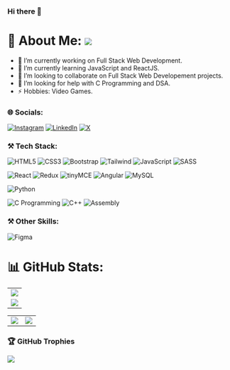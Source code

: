 ### Hi there 👋

<!--
**priyanshukumarsinha/priyanshukumarsinha** is a ✨ _special_ ✨ repository because its `README.md` (this file) appears on your GitHub profile.

Here are some ideas to get you started:

- 🔭 I’m currently working on ...
- 🌱 I’m currently learning ...
- 👯 I’m looking to collaborate on ...
- 🤔 I’m looking for help with ...
- 💬 Ask me about ...
- 📫 How to reach me: ...
- 😄 Pronouns: ...
- ⚡ Fun fact: ...
-->

# 💫 About Me: ![](https://komarev.com/ghpvc/?username=priyanshukumarsinha&label=Profile+views&style=for-the-badge&color=green)

- 🔭 I’m currently working on Full Stack Web Development.
- 🌱 I’m currently learning JavaScript and ReactJS.
- 👯 I’m looking to collaborate on Full Stack Web Developement projects.
- 🤔 I’m looking for help with C Programming and DSA.
- ⚡ Hobbies: Video Games.


### 🌐 Socials:
[![Instagram](https://img.shields.io/badge/Instagram-%23E4405F.svg?logo=Instagram&logoColor=white)](https://www.instagram.com/priyanshu_kumar_sinha_/)  [![LinkedIn](https://img.shields.io/badge/LinkedIn-%230077B5.svg?logo=linkedin&logoColor=white)](https://www.linkedin.com/in/priyanshukumarsinha/)  [![X](https://img.shields.io/badge/X-%231DA1F2.svg?logo=X&logoColor=white)](https://x.com/priyanshu_pks) 


### ⚒️ Tech Stack:

 ![HTML5](https://img.shields.io/badge/HTML5-E34F26?style=for-the-badge&logo=html5&logoColor=white) ![CSS3](https://img.shields.io/badge/CSS3-1572B6?style=for-the-badge&logo=css3&logoColor=white)  ![Bootstrap](	https://img.shields.io/badge/Bootstrap-563D7C?style=for-the-badge&logo=bootstrap&logoColor=white)  ![Tailwind](https://img.shields.io/badge/Tailwind_CSS-38B2AC?style=for-the-badge&logo=tailwind-css&logoColor=white) ![JavaScript](https://img.shields.io/badge/JavaScript-323330?style=for-the-badge&logo=javascript&logoColor=F7DF1E) ![SASS](https://img.shields.io/badge/Sass-fff?style=for-the-badge&logo=saas&logoColor=blue) 
 
 ![React](https://img.shields.io/badge/React-fff?style=for-the-badge&logo=react&logoColor=blue) ![Redux](https://img.shields.io/badge/Redux-fff?style=for-the-badge&logo=redux&logoColor=blue) ![tinyMCE](https://img.shields.io/badge/tinyMCE-fff?style=for-the-badge&logo=tinyMCE&logoColor=blue)   ![Angular](https://img.shields.io/badge/Angular-fff?style=for-the-badge&logo=angular&logoColor=blue) ![MySQL](https://img.shields.io/badge/MySQL-fff?style=for-the-badge&logo=mysql&logoColor=blue) 
 <!--
![React-Hook-Form](https://img.shields.io/badge/React-hook-form-fff?style=for-the-badge&logo=react-hook-form&logoColor=blue) ![html-react-parser](https://img.shields.io/badge/html-react-parser-fff?style=for-the-badge&logo=html-react-parser&logoColor=blue) ![Node JS](https://img.shields.io/badge/Node-fff?style=for-the-badge&logo=nodejs&logoColor=blue)
-->

![Python](https://img.shields.io/badge/Python-3776AB?style=for-the-badge&logo=python&logoColor=white)  

![C Programming](https://img.shields.io/badge/C-00599C?style=for-the-badge&logo=c&logoColor=white) ![C++](https://img.shields.io/badge/C++-212121?style=for-the-badge&logo=cplusplus&logoColor=white) ![Assembly](https://img.shields.io/badge/Assembly-00599C?style=for-the-badge&logo=assembly&logoColor=white)

### ⚒️ Other Skills:

![Figma](https://img.shields.io/badge/Figma-00599C?style=for-the-badge&logo=figma&logoColor=white)

# 📊 GitHub Stats:
<table>
  <tr>
    <td>
      <img src="https://github-readme-streak-stats.herokuapp.com?user=priyanshukumarsinha&theme=neon-palenight&hide_border=true&card_width=705">
     </td>
   </tr>
  <tr>
    <td>
      <img src="http://github-profile-summary-cards.vercel.app/api/cards/profile-details?username=priyanshukumarsinha&theme=2077">
     </td>
   </tr>
</table><table>
  <tr>
    <td><img src="http://github-profile-summary-cards.vercel.app/api/cards/stats?username=priyanshukumarsinha&theme=aura_dark"></td>
    <td><img src="http://github-profile-summary-cards.vercel.app/api/cards/most-commit-language?username=priyanshukumarsinha&theme=aura_dark"></td>
  </tr>
</table>

### 🏆 GitHub Trophies
![](https://github-profile-trophy.vercel.app/?username=priyanshukumarsinha&theme=darkhub&no-frame=false&no-bg=false&margin-w=4)



